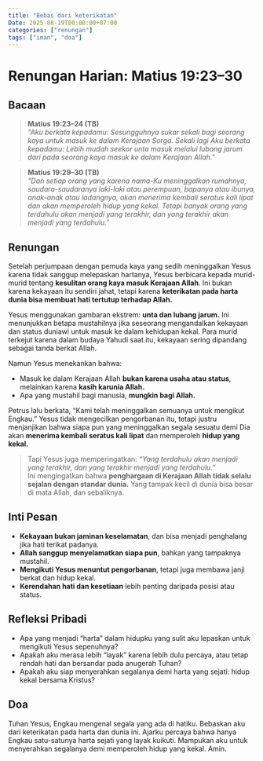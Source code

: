 ```yaml
---
title: "Bebas dari keterikatan"
Date: 2025-08-19T00:00:00+07:00
categories: ["renungan"]
tags: ["iman", "doa"]
---
```


# Renungan Harian: Matius 19:23–30

## Bacaan

> **Matius 19:23–24 (TB)**  
> _"Aku berkata kepadamu: Sesungguhnya sukar sekali bagi seorang kaya untuk masuk ke dalam Kerajaan Sorga. Sekali lagi Aku berkata kepadamu: Lebih mudah seekor unta masuk melalui lubang jarum dari pada seorang kaya masuk ke dalam Kerajaan Allah."_

> **Matius 19:29–30 (TB)**  
> _"Dan setiap orang yang karena nama-Ku meninggalkan rumahnya, saudara-saudaranya laki-laki atau perempuan, bapanya atau ibunya, anak-anak atau ladangnya, akan menerima kembali seratus kali lipat dan akan memperoleh hidup yang kekal. Tetapi banyak orang yang terdahulu akan menjadi yang terakhir, dan yang terakhir akan menjadi yang terdahulu."_

## Renungan

Setelah perjumpaan dengan pemuda kaya yang sedih meninggalkan Yesus karena tidak sanggup melepaskan hartanya, Yesus berbicara kepada murid-murid tentang **kesulitan orang kaya masuk Kerajaan Allah**. Ini bukan karena kekayaan itu sendiri jahat, tetapi karena **keterikatan pada harta dunia bisa membuat hati tertutup terhadap Allah.**

Yesus menggunakan gambaran ekstrem: **unta dan lubang jarum.** Ini menunjukkan betapa mustahilnya jika seseorang mengandalkan kekayaan dan status duniawi untuk masuk ke dalam kehidupan kekal. Para murid terkejut karena dalam budaya Yahudi saat itu, kekayaan sering dipandang sebagai tanda berkat Allah.

Namun Yesus menekankan bahwa:

- Masuk ke dalam Kerajaan Allah **bukan karena usaha atau status**, melainkan karena **kasih karunia Allah.**
- Apa yang mustahil bagi manusia, **mungkin bagi Allah.**

Petrus lalu berkata, “Kami telah meninggalkan semuanya untuk mengikut Engkau.” Yesus tidak mengecilkan pengorbanan itu, tetapi justru menjanjikan bahwa siapa pun yang meninggalkan segala sesuatu demi Dia akan **menerima kembali seratus kali lipat** dan memperoleh **hidup yang kekal.**

> Tapi Yesus juga memperingatkan: _“Yang terdahulu akan menjadi yang terakhir, dan yang terakhir menjadi yang terdahulu.”_  
> Ini mengingatkan bahwa **penghargaan di Kerajaan Allah tidak selalu sejalan dengan standar dunia.** Yang tampak kecil di dunia bisa besar di mata Allah, dan sebaliknya.

## Inti Pesan

- **Kekayaan bukan jaminan keselamatan**, dan bisa menjadi penghalang jika hati terikat padanya.
- **Allah sanggup menyelamatkan siapa pun**, bahkan yang tampaknya mustahil.
- **Mengikuti Yesus menuntut pengorbanan**, tetapi juga membawa janji berkat dan hidup kekal.
- **Kerendahan hati dan kesetiaan** lebih penting daripada posisi atau status.

## Refleksi Pribadi

- Apa yang menjadi “harta” dalam hidupku yang sulit aku lepaskan untuk mengikuti Yesus sepenuhnya?
- Apakah aku merasa lebih “layak” karena lebih dulu percaya, atau tetap rendah hati dan bersandar pada anugerah Tuhan?
- Apakah aku siap menyerahkan segalanya demi harta yang sejati: hidup kekal bersama Kristus?

## Doa

Tuhan Yesus, Engkau mengenal segala yang ada di hatiku. Bebaskan aku dari keterikatan pada harta dan dunia ini. Ajarku percaya bahwa hanya Engkau satu-satunya harta sejati yang layak kuikuti. Mampukan aku untuk menyerahkan segalanya demi memperoleh hidup yang kekal. Amin.
